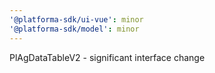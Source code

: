 ```yaml
---
'@platforma-sdk/ui-vue': minor
'@platforma-sdk/model': minor
---
```


PlAgDataTableV2 - significant interface change
